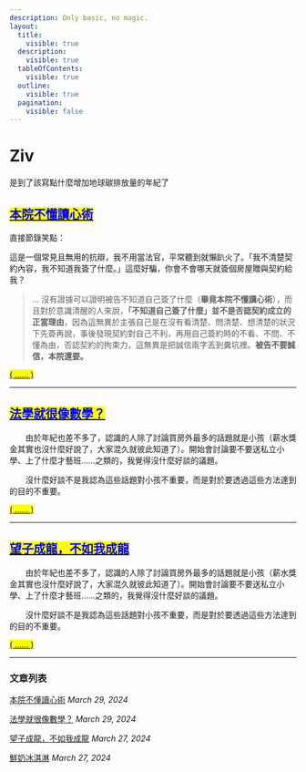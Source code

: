 ```yaml
---
description: Only basic, no magic.
layout:
  title:
    visible: true
  description:
    visible: true
  tableOfContents:
    visible: true
  outline:
    visible: true
  pagination:
    visible: false
---
```


# Ziv

是到了該寫點什麼增加地球碳排放量的年紀了



## [<mark style="color:blue;">本院不懂讀心術</mark>](hao-hao-xiao-de-pan-jue-shu/min-shi/ben-yuan-bu-dong-du-xin-shu.md)



直接節錄笑點：

這是一個常見且無用的抗辯，我不用當法官，平常聽到就懶趴火了。「我不清楚契約內容，我不知道我簽了什麼。」這麼好騙，你會不會哪天就簽個房屋贈與契約給我？

> ... 沒有證據可以證明被告不知道自己簽了什麼（**畢竟本院不懂讀心術**），而且對於意識清醒的人來說，**「不知道自己簽了什麼」並不是否認契約成立的正當理由**，因為這無異於主張自己是在沒有看清楚、問清楚、想清楚的狀況下先簽再說，事後發現契約對自己不利，再用自己簽約時的不看、不問、不懂為由，否認契約的拘束力，這無異是把誠信兩字丟到糞坑裡。**被告不要誠信，本院還要。**

[<mark style="color:blue;">( ...... )</mark>](hao-hao-xiao-de-pan-jue-shu/min-shi/ben-yuan-bu-dong-du-xin-shu.md)

***

## [<mark style="color:blue;">法學就很像數學？</mark>](ji-guang-pian-yu/xin-de-jiao-la/fa-xue-jiu-hen-xiang-shu-xue.md)



　　由於年紀也差不多了，認識的人除了討論買房外最多的話題就是小孩（薪水獎金其實也沒什麼好說了，大家混久就彼此知道了）。開始會討論要不要送私立小學、上了什麼才藝班……之類的，我覺得沒什麼好談的議題。

　　沒什麼好談不是我認為這些話題對小孩不重要，而是對於要透過這些方法達到的目的不重要。

[<mark style="color:blue;">( ...... )</mark>](ji-guang-pian-yu/xin-de-jiao-la/fa-xue-jiu-hen-xiang-shu-xue.md)

***

## [<mark style="color:blue;">望子成龍，不如我成龍</mark>](wo-bu-hui-jiao-xiao-hai/guan-cha-ti-hui/wang-zi-cheng-long-bu-ru-wo-cheng-long.md)



　　由於年紀也差不多了，認識的人除了討論買房外最多的話題就是小孩（薪水獎金其實也沒什麼好說了，大家混久就彼此知道了）。開始會討論要不要送私立小學、上了什麼才藝班……之類的，我覺得沒什麼好談的議題。

　　沒什麼好談不是我認為這些話題對小孩不重要，而是對於要透過這些方法達到的目的不重要。

[<mark style="color:blue;">( ...... )</mark>](wo-bu-hui-jiao-xiao-hai/guan-cha-ti-hui/wang-zi-cheng-long-bu-ru-wo-cheng-long.md)

***

### 文章列表

[本院不懂讀心術](hao-hao-xiao-de-pan-jue-shu/min-shi/ben-yuan-bu-dong-du-xin-shu.md) _March 29, 2024_

[法學就很像數學？](ji-guang-pian-yu/xin-de-jiao-la/fa-xue-jiu-hen-xiang-shu-xue.md) _March 29, 2024_

[望子成龍，不如我成龍](wo-bu-hui-jiao-xiao-hai/guan-cha-ti-hui/wang-zi-cheng-long-bu-ru-wo-cheng-long.md) _March 27, 2024_

[鮮奶冰淇淋](zan-zan-hao-wu/chi-chi-he-he/xian-nai-bing-qi-lin.md) _March 27, 2024_
